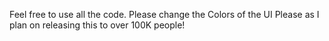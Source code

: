 Feel free to use all the code. Please change the Colors of the UI Please as I plan on releasing this to over 100K people!
